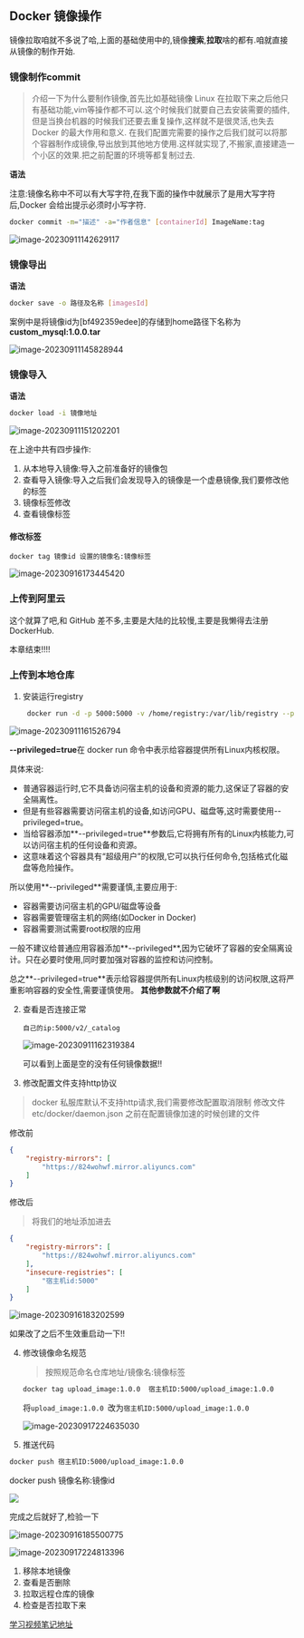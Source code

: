 

## Docker 镜像操作

镜像拉取咱就不多说了哈,上面的基础使用中的,镜像**搜索**,**拉取**啥的都有.咱就直接从镜像的制作开始.

### 镜像制作commit

> 介绍一下为什么要制作镜像,首先比如基础镜像 Linux 在拉取下来之后他只有基础功能,vim等操作都不可以.这个时候我们就要自己去安装需要的插件,但是当换台机器的时候我们还要去重复操作,这样就不是很灵活,也失去 Docker 的最大作用和意义.
> 在我们配置完需要的操作之后我们就可以将那个容器制作成镜像,导出放到其他地方使用.这样就实现了,不搬家,直接建造一个小区的效果.把之前配置的环境等都复制过去.

**语法**

注意:镜像名称中不可以有大写字符,在我下面的操作中就展示了是用大写字符后,Docker 会给出提示必须时小写字符.

```bash 
docker commit -m="描述" -a="作者信息" [containerId] ImageName:tag
```

![image-20230911142629117](https://wang-rich.oss-cn-hangzhou.aliyuncs.com/md/image-20230911142629117.png)

### 镜像导出

**语法**

```bash
docker save -o 路径及名称 [imagesId]
```

案例中是将镜像id为[bf492359edee]的存储到home路径下名称为 **custom_mysql:1.0.0.tar**

![image-20230911145828944](https://wang-rich.oss-cn-hangzhou.aliyuncs.com/md/image-20230911145828944.png)

### 镜像导入

**语法**

```bash
docker load -i 镜像地址
```

![image-20230911151202201](https://wang-rich.oss-cn-hangzhou.aliyuncs.com/md/image-20230911151202201.png)

在上途中共有四步操作:

1. 从本地导入镜像:导入之前准备好的镜像包
2. 查看导入镜像:导入之后我们会发现导入的镜像是一个虚悬镜像,我们要修改他的标签
3. 镜像标签修改
4. 查看镜像标签

#### 修改标签

```bash
docker tag 镜像id 设置的镜像名:镜像标签
```

![image-20230916173445420](https://wang-rich.oss-cn-hangzhou.aliyuncs.com/img/image-20230916173445420.png)

### 上传到阿里云

这个就算了吧,和 GitHub 差不多,主要是大陆的比较慢,主要是我懒得去注册 DockerHub.

本章结束!!!!

### 上传到本地仓库

1. 安装运行registry

   ```bash
    docker run -d -p 5000:5000 -v /home/registry:/var/lib/registry --privileged=true --name registry registry
   ```

![image-20230911161526794](https://wang-rich.oss-cn-hangzhou.aliyuncs.com/md/image-20230911161526794.png)

**--privileged=true**在 docker run 命令中表示给容器提供所有Linux内核权限。

具体来说:

- 普通容器运行时,它不具备访问宿主机的设备和资源的能力,这保证了容器的安全隔离性。
- 但是有些容器需要访问宿主机的设备,如访问GPU、磁盘等,这时需要使用--privileged=true。
- 当给容器添加**--privileged=true**参数后,它将拥有所有的Linux内核能力,可以访问宿主机的任何设备和资源。
- 这意味着这个容器具有“超级用户”的权限,它可以执行任何命令,包括格式化磁盘等危险操作。

所以使用**--privileged**需要谨慎,主要应用于:

- 容器需要访问宿主机的GPU/磁盘等设备
- 容器需要管理宿主机的网络(如Docker in Docker)
- 容器需要测试需要root权限的应用

一般不建议给普通应用容器添加**--privileged**,因为它破坏了容器的安全隔离设计。只在必要时使用,同时要加强对容器的监控和访问控制。

总之**--privileged=true**表示给容器提供所有Linux内核级别的访问权限,这将严重影响容器的安全性,需要谨慎使用。
**其他参数就不介绍了啊**

2. 查看是否连接正常

   ```八十九\
   自己的ip:5000/v2/_catalog
   ```

   ![image-20230911162319384](https://wang-rich.oss-cn-hangzhou.aliyuncs.com/md/image-20230911162319384.png)	
   
   可以看到上面是空的没有任何镜像数据!!

3. 修改配置文件支持http协议

> docker 私服库默认不支持http请求,我们需要修改配置取消限制
> 修改文件etc/docker/daemon.json
> 之前在配置镜像加速的时候创建的文件

修改前

```json
{
    "registry-mirrors": [
        "https://824wohwf.mirror.aliyuncs.com"
    ]
}
```

修改后

> 将我们的地址添加进去

```json
{
    "registry-mirrors": [
        "https://824wohwf.mirror.aliyuncs.com"
    ],
    "insecure-registries": [
        "宿主机id:5000"
    ]
}
```

![image-20230916183202599](https://wang-rich.oss-cn-hangzhou.aliyuncs.com/img/image-20230916183202599.png)

如果改了之后不生效重启动一下!!

4. 修改镜像命名规范

   > 按照规范命名仓库地址/镜像名:镜像标签

   ```bash
   docker tag upload_image:1.0.0  宿主机ID:5000/upload_image:1.0.0
   ```

   将`upload_image:1.0.0 `改为`宿主机ID:5000/upload_image:1.0.0`

   ![image-20230917224635030](https://wang-rich.oss-cn-hangzhou.aliyuncs.com/img/image-20230917224635030.png)

   

5. 推送代码

```bash
docker push 宿主机ID:5000/upload_image:1.0.0
```

docker push 镜像名称:镜像id

![](https://wang-rich.oss-cn-hangzhou.aliyuncs.com/img/image-20230917224635030.png)

完成之后就好了,检验一下

![image-20230916185500775](https://wang-rich.oss-cn-hangzhou.aliyuncs.com/img/image-20230916185500775.png)

![image-20230917224813396](https://wang-rich.oss-cn-hangzhou.aliyuncs.com/img/image-20230917224813396.png)

1. 移除本地镜像
2. 查看是否删除
3. 拉取远程仓库的镜像
4. 检查是否拉取下来

[学习视频笔记地址](blob:https://github.com/7a30ee28-c241-44d3-a53b-15d96e106143)
